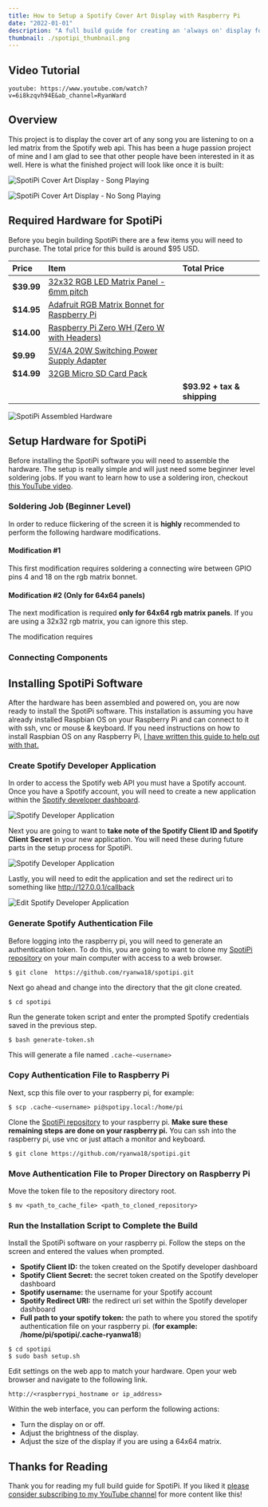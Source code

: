 ```yaml
---
title: How to Setup a Spotify Cover Art Display with Raspberry Pi
date: "2022-01-01"
description: "A full build guide for creating an 'always on' display for showing the cover art of any song playing on your Spotify account. This build uses a raspberry pi zero and a led matrix by Adafruit."
thumbnail: ./spotipi_thumbnail.png
---
```

## Video Tutorial

`youtube: https://www.youtube.com/watch?v=6i8kzqvh94E&ab_channel=RyanWard`

## Overview
This project is to display the cover art of any song you are listening to on a led matrix from the Spotify web api. This has been a huge passion project of mine and I am glad to see that other people have been interested in it as well. Here is what the finished project will look like once it is built:

![SpotiPi Cover Art Display - Song Playing](./final_product.jpg)

![SpotiPi Cover Art Display - No Song Playing](./final_product_2.jpg)

## Required Hardware for SpotiPi
Before you begin building SpotiPi there are a few items you will need to purchase. The total price for this build is around $95 USD.

| Price      | Item                                         | Total Price                                                                                  |
| :--------- | :------------------------------------------- | :------------------------------------------------------------------- |
| **$39.99** | [32x32 RGB LED Matrix Panel - 6mm pitch](https://www.adafruit.com/product/1484)       |                             |
| **$14.95** | [Adafruit RGB Matrix Bonnet for Raspberry Pi](https://www.adafruit.com/product/3211)  |                             |
| **$14.00** | [Raspberry Pi Zero WH (Zero W with Headers)](https://www.adafruit.com/product/3708)   |                             |
| **$9.99**  | [5V/4A 20W Switching Power Supply Adapter](https://www.amazon.com/gp/product/B01N4HYWAM/ref=ppx_yo_dt_b_asin_title_o05_s00?ie=UTF8&psc=1)     |                             |
| **$14.99** | [32GB Micro SD Card Pack](https://www.amazon.com/PNY-Elite-microSDHC-Memory-3-Pack/dp/B07YXJM282/ref=sr_1_18?crid=3GICE52988A25&dchild=1&keywords=micro+sd+card&qid=1609606176&s=electronics&sprefix=micro+%2Celectronics%2C201&sr=1-18)                      |                             |
|            |                                              | **$93.92 + tax & shipping** |

![SpotiPi Assembled Hardware](./spotipi_hardware_assembled.jpg)

## Setup Hardware for SpotiPi
Before installing the SpotiPi software you will need to assemble the hardware. The setup is really simple and will just need some beginner level soldering jobs. If you want to learn how to use a soldering iron, checkout [this YouTube video](https://www.youtube.com/watch?v=oqV2xU1fee8&ab_channel=electronhacks).

### Soldering Job (Beginner Level)
In order to reduce flickering of the screen it is **highly** recommended to perform the following hardware modifications.

#### Modification #1

This first modification requires soldering a connecting wire between GPIO pins 4 and 18 on the rgb matrix bonnet.

#### Modification #2 (Only for 64x64 panels)

The next modification is required **only for 64x64 rgb matrix panels**. If you are using a 32x32 rgb matrix, you can ignore this step.

The modification requires 

### Connecting Components

## Installing SpotiPi Software
After the hardware has been assembled and powered on, you are now ready to install the SpotiPi software. This installation is assuming you have already installed Raspbian OS on your Raspberry Pi and can connect to it with ssh, vnc or mouse & keyboard. If you need instructions on how to install Raspbian OS on any Raspberry Pi, [I have written this guide to help out with that.](https://ryanwardtech.com/guides/how-to-install-raspbian-on-sd-card-mac/)

### Create Spotify Developer Application
In order to access the Spotify web API you must have a Spotify account. Once you have a Spotify account, you will need to create a new application within the [Spotify developer dashboard](https://developer.spotify.com/dashboard/applications).

![Spotify Developer Application](./spotipi_developer_create.png)

Next you are going to want to **take note of the Spotify Client ID and Spotify Client Secret** in your new application. You will need these during future parts in the setup process for SpotiPi.

![Spotify Developer Application](./spotipi_developer_secrets.png)

Lastly, you will need to edit the application and set the redirect uri to something like http://127.0.0.1/callback 

![Edit Spotify Developer Application](./spotipi_developer_edit.png)

### Generate Spotify Authentication File

Before logging into the raspberry pi, you will need to generate an authentication token. To do this, you are going to want to clone my [SpotiPi repository](https://github.com/ryanwa18/spotipi) on your main computer with access to a web browser.

```
$ git clone  https://github.com/ryanwa18/spotipi.git
```

Next go ahead and change into the directory that the git clone created.

```
$ cd spotipi
```

Run the generate token script and enter the prompted Spotify credentials saved in the previous step.

```
$ bash generate-token.sh
```

This will generate a file named `.cache-<username>`

### Copy Authentication File to Raspberry Pi

Next, scp this file over to your raspberry pi, for example:

```
$ scp .cache-<username> pi@spotipy.local:/home/pi
```

Clone the [SpotiPi repository](https://github.com/ryanwa18/spotipi) to your raspberry pi. **Make sure these remaining steps are done on your raspberry pi.** You can ssh into the raspberry pi, use vnc or just attach a monitor and keyboard.

```
$ git clone https://github.com/ryanwa18/spotipi.git
```

### Move Authentication File to Proper Directory on Raspberry Pi

Move the token file to the repository directory root.

```
$ mv <path_to_cache_file> <path_to_cloned_repository>
```

### Run the Installation Script to Complete the Build

Install the SpotiPi software on your raspberry pi. Follow the steps on the screen and entered the values when prompted.

* **Spotify Client ID:** the token created on the Spotify developer dashboard
* **Spotify Client Secret:** the secret token created on the Spotify developer dashboard
* **Spotify username:** the username for your Spotify account
* **Spotify Redirect URI:** the redirect uri set within the Spotify developer dashboard
* **Full path to your spotify token:** the path to where you stored the spotify authentication file on your raspberry pi. (**for example: /home/pi/spotipi/.cache-ryanwa18**)

```
$ cd spotipi
$ sudo bash setup.sh
```

Edit settings on the web app to match your hardware. Open your web browser and navigate to the following link.

```
http://<raspberrypi_hostname or ip_address>
```

Within the web interface, you can perform the following actions:
* Turn the display on or off.
* Adjust the brightness of the display.
* Adjust the size of the display if you are using a 64x64 matrix.

## Thanks for Reading
Thank you for reading my full build guide for SpotiPi. If you liked it [please consider subscribing to my YouTube channel](https://www.youtube.com/channel/UCv09vbalH7G--ILCkG3l28Q?sub_confirmation=1) for more content like this!
